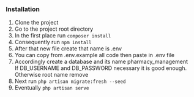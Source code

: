 ### Installation
1. Clone the project <br>
2. Go to the project root directory <br>
3. In the first place run `composer install` <br>
4. Consequently run `npm install` <br>
5. After that new file create that name is .env 
6. You can copy from .env.example all code then paste in .env file
7. Accordingly create a database and its name pharmacy_management <br>
If DB_USERNAME and DB_PASSWORD necessary it is good enough. Otherwise root name remove <br>
8. Next run `php artisan migrate:fresh --seed` <br>
9. Eventually `php artisan serve`
